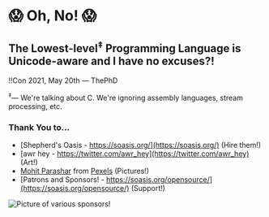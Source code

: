 # 😱 Oh, No! 😱

## The Lowest-level<sup>‡</sup> Programming Language is Unicode-aware and I have no excuses?!

!!Con 2021, May 20th — ThePhD


<sup>‡</sup>— We're talking about C. We're ignoring assembly languages, stream processing, etc.


### Thank You to...

- [Shepherd's Oasis - https://soasis.org/](https://soasis.org/) (Hire them!)
- [awr hey - https://twitter.com/awr_hey](https://twitter.com/awr_hey) (Art!)
- [Mohit Parashar](https://www.pexels.com/@mohitpphotography?utm_content=attributionCopyText&utm_medium=referral&utm_source=pexels) from [Pexels](https://www.pexels.com/photo/photo-of-lake-during-daytime-3222575/?utm_content=attributionCopyText&utm_medium=referral&utm_source=pexels) (Pictures!)
- [Patrons and Sponsors! - https://soasis.org/opensource/](https://soasis.org/opensource/) (Support!)

<img alt="Picture of various sponsors!" src="resources/sponsors.png"></img>
